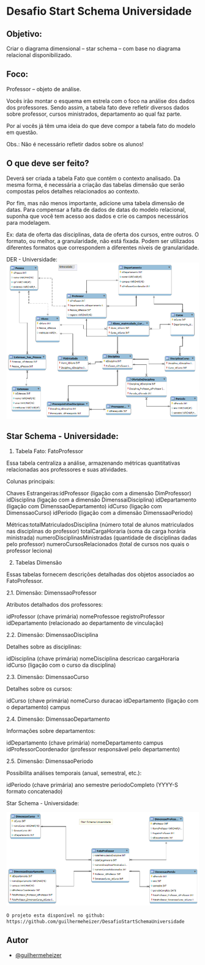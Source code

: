 
# Desafio Start Schema Universidade 

## Objetivo: 
Criar o diagrama dimensional – star schema – com base no diagrama relacional disponibilizado.

## Foco:
Professor – objeto de análise.

Vocês irão montar o esquema em estrela com o foco na análise dos dados dos professores. Sendo assim, a tabela fato deve refletir diversos dados sobre professor, cursos ministrados, departamento ao qual faz parte.

Por aí vocês já têm uma ideia do que deve compor a tabela fato do modelo em questão.

Obs.: Não é necessário refletir dados sobre os alunos!

## O que deve ser feito?
Deverá ser criada a tabela Fato que contêm o contexto analisado. Da mesma forma, é necessária a criação das tabelas dimensão que serão compostas pelos detalhes relacionados ao contexto.

Por fim, mas não menos importante, adicione uma tabela dimensão de datas. Para compensar a falta de dados de datas do modelo relacional, suponha que você tem acesso aos dados e crie os campos necessários para modelagem. 

Ex: data de oferta das disciplinas, data de oferta dos cursos, entre outros. O formato, ou melhor, a granularidade, não está fixada. Podem ser utilizados diferentes formatos que correspondem a diferentes níveis de granularidade.

DER - Universidade:
![DER - Universidade](Universidade.png)

## Star Schema - Universidade:

1. Tabela Fato: FatoProfessor

Essa tabela centraliza a análise, armazenando métricas quantitativas relacionadas aos professores e suas atividades.

Colunas principais:

Chaves Estrangeiras:idProfessor (ligação com a dimensão DimProfessor)
idDisciplina (ligação com a dimensão DimenssaiDisciplina)
idDepartamento (ligação com DimenssaoDepartamento)
idCurso (ligação com DimenssaoCurso)
idPeriodo (ligação com a dimensão DimenssaoPeriodo)

Métricas:totalMatriculadosDisciplina (número total de alunos matriculados nas disciplinas do professor)
totalCargaHoraria (soma da carga horária ministrada)
numeroDisciplinasMinistradas (quantidade de disciplinas dadas pelo professor)
numeroCursosRelacionados (total de cursos nos quais o professor leciona)

2. Tabelas Dimensão

Essas tabelas fornecem descrições detalhadas dos objetos associados ao FatoProfessor.

2.1. Dimensão: DimenssaoProfessor

Atributos detalhados dos professores:

idProfessor (chave primária)
nomeProfessoe
registroProfessor
idDepartamento (relacionado ao departamento de vinculação)

2.2. Dimensão: DimenssaoDisciplina

Detalhes sobre as disciplinas:

idDisciplina (chave primária)
nomeDisciplina
descricao
cargaHoraria
idCurso (ligação com o curso da disciplina)

2.3. Dimensão: DimenssaoCurso

Detalhes sobre os cursos:

idCurso (chave primária)
nomeCurso
duracao
idDepartamento (ligação com o departamento)
campus

2.4. Dimensão: DimenssaoDepartamento

Informações sobre departamentos:

idDepartamento (chave primária)
nomeDepartamento
campus
idProfessorCoordenador (professor responsável pelo departamento)


2.5. Dimensão: DimenssaoPeriodo

Possibilita análises temporais (anual, semestral, etc.):

idPeriodo (chave primária)
ano
semestre
periodoCompleto (YYYY-S formato concatenado)


Star Schema - Universidade:

![Sart Schema Universidade](/StarSchemaUniversidade.png)

```
O projeto esta disponível no github: https://github.com/guilhermeheizer/DesafioStartSchemaUniversidade

```


## Autor

- [@guilhermeheizer](https://www.github.com/guilhermeheizer)



